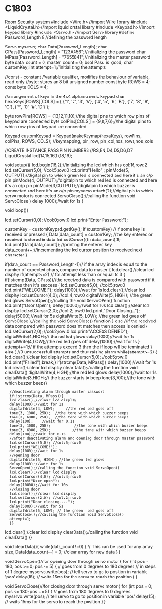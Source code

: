 # C1803
Room Security system
#include <Wire.h> //import Wire library
#include <LiquidCrystal.h>//import liquid crstal library
#include <Keypad.h>//import keypad library
#include <Servo.h> //import Servo library
#define Password_Length 8 //defining the password length

Servo myservo;
char Data[Password_Length]; 
char CPass[Password_Length] = "123A456";//initializing the password
char MPass[Password_Length] = "7655841";//initializing the master password
byte data_count = 0, master_count = 0;
bool Pass_is_good;
char customKey;
int attempt=1;//initializing the attempts

//const - constant
//variable qualifier, modifies the behaviour of variable, read-only
//byte: stores an 8 bit unsigned number
const byte ROWS = 4;
const byte COLS = 4;

//arrangement of keys in the 4x4 alphanumeric keypad
char hexaKeys[ROWS][COLS] = {
  {'1', '2', '3', 'A'},
  {'4', '5', '6', 'B'},
  {'7', '8', '9', 'C'},
  {'*', '0', '#', 'D'}
};

byte rowPins[ROWS] = {13,12,11,10};//the digital pins to which row pins of keypad are coonected 
byte colPins[COLS ] = {9,8,7,6};//the digital pins to which row pins of keypad are coonected 

Keypad customKeypad = Keypad(makeKeymap(hexaKeys), rowPins, colPins, ROWS, COLS);  //keymapping, pin_row, pin_col,nos_rows,nos_cols

//CREATE INSTANCE,PASS PIN NUMBERS
//RS,EN,D4,D5,D6,D7
LiquidCrystal lcd(14,15,16,17,18,19); 

void setup(){
  lcd.begin(16,2);//initializing the lcd which has col:16,row:2
  lcd.setCursor(5,0); //col:5;row:0
  lcd.print("Hello");
  pinMode(5, OUTPUT);//digital pin to which green led is connected and here it's an o/p pin 
  pinMode(4, OUTPUT);//digitalpin to which red led is connected and here it's an o/p pin 
  pinMode(3,OUTPUT);//digitalpin to which buzzer is connected and here it's an o/p pin 
  myservo.attach(2);//digital pin to which servo motor is connected
  ServoClose();//calling the function void ServoClose()
  delay(1000);//wait for 1s
}

void loop(){
 
  lcd.setCursor(0,0); //col:0;row:0
  lcd.print("Enter Password:");

  
  customKey = customKeypad.getKey();
  if (customKey)  // if some key is received or pressed
  {
    Data[data_count] = customKey; //the key entered or received is stored in data
    lcd.setCursor((5+data_count),1); 
    lcd.print(Data[data_count]); //printing the entered key
    data_count++;//incrementing the lcd cursor position to received next character
    }

  if(data_count == Password_Length-1)// if the array index is equal to the number of expected chars, compare data to master
  {
    lcd.clear();//clear lcd display
    if(attempt<=2) // for attempt less than or equal to 3
    {
    if(!strcmp(Data, CPass))//the received data is compared with password if it matches then it's success 
    {
      lcd.setCursor(5,0); //col:5;row:0
      lcd.print("WELCOME!");
      delay(1000);//wait for 1s
      lcd.clear();//clear lcd display
      lcd.setCursor(4,0); //col:4;row:0
      digitalWrite(5, HIGH); //the green led glows
      ServoOpen();//calling the void ServoOPen() function
      lcd.print("Door Open");
      delay(10000);//wait for 10s
      lcd.clear();//clear lcd display
      lcd.setCursor(2,0); //col:2;row:0
      lcd.print("Door Closing...");
      delay(5000);//wait for 5s
      digitalWrite(5, LOW); //the green led goes off
     ServoClose();//calling the void ServoClose() function
    }
    else //if the received data compared with password does'nt matches then access is denied 
    {
      lcd.setCursor(2,0); //col:2;row:0
      lcd.print("ACCESS DENIED");
      digitalWrite(4,HIGH);// the red led glows
      delay(1000);//wait for 1s
      digitalWrite(4,LOW);//the red led goes off
      delay(1000);//wait for 1s
     }
    attempt+=1;// if the attempts exceed 3 then the if loop will be terminated
    }
    else
    {
      //3 unsuccessfull attempts and thus raising alarm 
      while(attempt>=2)
     {
      lcd.clear();//clear lcd display
      lcd.setCursor(5,0); //col:5;row:0
      lcd.print("Failed");break;}
      if(strcmp(Data, MPass)){
      delay(1000);//wait for 1s
      lcd.clear();//clear lcd display
      clearData();//calling the function void clearData()
      digitalWrite(4,HIGH);//the red led glows
      delay(1000);//wait for 1s
      digitalWrite(3,HIGH);// the buzzer starts to beep
      tone(3,700);//the tone with which buzzer beeps}
      
      //deactivating alarm through master password
      if(!strcmp(Data, MPass)){
      lcd.clear();//clear lcd display
      delay(1000);//wait for 1s
      digitalWrite(4, LOW);     //the red led goes off         
      tone(3, 1000, 250);  //the tone with which buzzer beeps                           
      tone(3, 6000, 250);  //the tone with which buzzer beeps           
      delay(100);    //wait for 0.1s           
      tone(3, 1000, 250);           //the tone with which buzzer beeps                  
      tone(3, 6000, 250);          //the tone with which buzzer beeps   
      delay(100);//wait for 0.1s
      //after deactivating alarm and opening door through master password
      lcd.setCursor(5,0); //col:5;row:0
      lcd.print("WELCOME!");
      delay(1000);//wait for 1s
      //opening door
      digitalWrite(5, HIGH); //the green led glows
      delay(1000);//wait for 1s
      ServoOpen();//calling the function void ServoOpen()
      lcd.clear();//clear lcd display
      lcd.setCursor(4,0); //col:4;row:0
      lcd.print("Door open");
      delay(10000);//wait for 10s
      //closing door
      lcd.clear();//clear lcd display
      lcd.setCursor(2,0); //col:2;row:0
      lcd.print("Door closing....");
      delay(5000);//wait for 5s
      digitalWrite(5, LOW); // the green  led goes off
      ServoClose();//calling the function void ServoClose()
      attempt=1;
      }}
   lcd.clear();//clear lcd display
   clearData();//calling the function void clearData()
   }}

void clearData(){
  while(data_count !=0)
  {
  // This can be used for any array size,
   Data[data_count--] = 0; //clear array for new data
  }
}

  void ServoOpen()//for opening door through servo motor
{
  for (int pos = 180; pos >= 0; pos -= 5) { // goes from 0 degrees to 180 degrees
    // in steps of 1 degree
    myservo.write(pos);              // tell servo to go to position in variable 'pos'
    delay(15);                       // waits 15ms for the servo to reach the position
  }
}

void ServoClose()//for closing door through servo motor
{
  for (int pos = 0; pos <= 180; pos += 5) { // goes from 180 degrees to 0 degrees
    myservo.write(pos);              // tell servo to go to position in variable 'pos'
    delay(15);                       // waits 15ms for the servo to reach the position
  }
}                                                 
